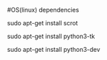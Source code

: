 #OS(linux) dependencies

sudo apt-get install scrot

sudo apt-get install python3-tk

sudo apt-get install python3-dev